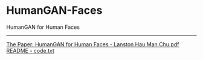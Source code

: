 # HumanGAN-Faces
HumanGAN for Human Faces

--------------------------------------

  [The Paper: HumanGAN for Human Faces - Lanston Hau Man Chu.pdf][1]
  [README - code.txt][2]

  [1]: https://github.com/lanstonchu/HumanGAN-Faces/blob/master/0%20-%20HumanGAN%20for%20Human%20Faces%20-%20Lanston%20Hau%20Man%20Chu.pdf
  [2]: https://github.com/lanstonchu/HumanGAN-Faces/blob/master/README%20-%20code.txt
